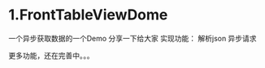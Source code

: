 1.FrontTableViewDome
====================
一个异步获取数据的一个Demo
分享一下给大家
实现功能：
解析json
异步请求


更多功能，还在完善中。。。
